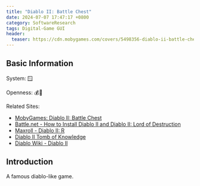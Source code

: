 ```yaml
---
title: "Diablo II: Battle Chest"
date: 2024-07-07 17:47:17 +0800
category: SoftwareResearch
tags: Digital-Game GUI
header:
  teaser: https://cdn.mobygames.com/covers/5498356-diablo-ii-battle-chest-windows-front-cover.jpg
---
```


## Basic Information

System: 🪟

Openness: 💰📕

Related Sites:

* [MobyGames: Diablo II: Battle Chest](https://www.mobygames.com/game/28733/diablo-ii-battle-chest/)
* [Battle.net - How to Install Diablo II and Diablo II: Lord of Destruction](https://us.battle.net/support/en/article/13867)
* [Maxroll - Diablo II: R](https://maxroll.gg/d2/)
* [Diablo II Tomb of Knowledge](http://www.d2tomb.com/)
* [Diablo Wiki - Diablo II](https://diablo-archive.fandom.com/wiki/Diablo_II)

## Introduction

A famous diablo-like game.
